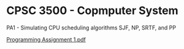 # CPSC 3500 - Copmputer System

PA1 - Simulating CPU scheduling algorithms SJF, NP, SRTF, and PP

[Programming Assignment 1.pdf](https://github.com/ngocdai94/C-Projects/blob/master/CPU%20Simulations/Programming%20Assignment%201.pdf)
